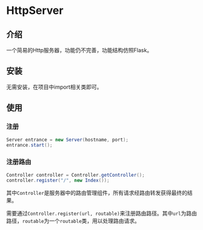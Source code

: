 # HttpServer

## 介绍
一个简易的Http服务器，功能仍不完善，功能结构仿照Flask。

## 安装
无需安装，在项目中import相关类即可。

## 使用
### 注册
```Java
Server entrance = new Server(hostname, port);
entrance.start();
```

### 注册路由
```Java
Controller controller = Controller.getController();
controller.register("/", new Index());
```

其中`Controller`是服务器中的路由管理组件，所有请求经路由转发获得最终的结果。

需要通过`Controller.register(url, routable)`来注册路由路径。其中`url`为路由路径，`routable`为一个`routable`类，用以处理路由请求。
